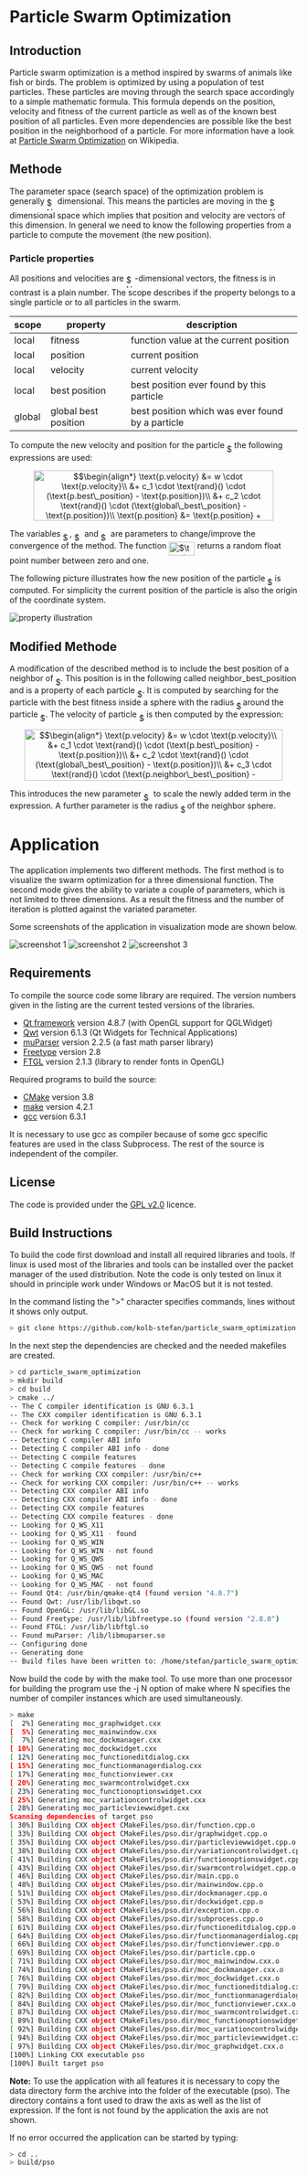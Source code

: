 # Particle Swarm Optimization
## Introduction
Particle swarm optimization is a method inspired by swarms of animals like fish or birds. The problem is optimized by using a population of test particles. These particles are moving through the search space accordingly to a simple mathematic formula. This formula depends on the position, velocity and fitness of the current particle as well as of the known best position of all particles. Even more dependencies are possible like the best position in the neighborhood of a particle. For more information have a look at [Particle Swarm Optimization](https://en.wikipedia.org/wiki/Particle_swarm_optimization) on Wikipedia.

## Methode
The parameter space (search space) of the optimization problem is generally <img alt="$N$" src="docs/images/readme2tex/f9c4988898e7f532b9f826a75014ed3c.png?invert_in_darkmode" align=middle width="14.944050000000002pt" height="22.381919999999983pt"/> dimensional. This means the particles are moving in the <img alt="$N$" src="docs/images/readme2tex/f9c4988898e7f532b9f826a75014ed3c.png?invert_in_darkmode" align=middle width="14.944050000000002pt" height="22.381919999999983pt"/> dimensional space which implies that position and velocity are vectors of this dimension. In general we need to know the following properties from a particle to compute the movement (the new position).

### Particle properties
All positions and velocities are <img alt="$N$" src="docs/images/readme2tex/f9c4988898e7f532b9f826a75014ed3c.png?invert_in_darkmode" align=middle width="14.944050000000002pt" height="22.381919999999983pt"/>-dimensional vectors, the fitness is in contrast is a plain number. The scope describes if the property belongs to a single particle or to all particles in the swarm.

scope   | property             | description
--------|----------------------| ------------------------------------------------
local   | fitness              | function value at the current position
local   | position             | current position
local   | velocity             | current velocity
local   | best position        | best position ever found by this particle
global  | global best position | best position which was ever found by a particle

To compute the new velocity and position for the particle <img alt="$\text{p}$" src="docs/images/readme2tex/6af0342c396d09134718dff00e8bf083.png?invert_in_darkmode" align=middle width="9.098430000000004pt" height="14.102549999999994pt"/> the following expressions are used:
<p align="center"><img alt="$$\begin{align*}&#10;    \text{p.velocity} &amp;= w \cdot \text{p.velocity}\\&#10;    &amp;+ c_1 \cdot \text{rand}() \cdot (\text{p.best\_position} - \text{p.position})\\&#10;    &amp;+ c_2 \cdot \text{rand}() \cdot (\text{global\_best\_position} - \text{p.position})\\&#10;    \text{p.position} &amp;= \text{p.position} + \text{p.velocity}&#10;\end{align*}$$" src="docs/images/readme2tex/0e8c17eae965e07039255a57d24d814c.png?invert_in_darkmode" align=middle width="420.09pt" height="88.52992499999999pt"/></p>

The variables <img alt="$w$" src="docs/images/readme2tex/31fae8b8b78ebe01cbfbe2fe53832624.png?invert_in_darkmode" align=middle width="12.165285pt" height="14.102549999999994pt"/>, <img alt="$c_1$" src="docs/images/readme2tex/988584bba6844388f07ea45b7132f61c.png?invert_in_darkmode" align=middle width="13.615305000000001pt" height="14.102549999999994pt"/> and <img alt="$c_2$" src="docs/images/readme2tex/e355414b8774603011922d600510b1df.png?invert_in_darkmode" align=middle width="13.615305000000001pt" height="14.102549999999994pt"/> are parameters to change/improve the convergence of the method. The function <img alt="$\text{rand}()$" src="docs/images/readme2tex/381114fc5b4a9d2454abfa049cec7418.png?invert_in_darkmode" align=middle width="45.66012pt" height="24.56552999999997pt"/> returns a random float point number between zero and one. 

The following picture illustrates how the new position of the particle <img alt="$\text{p}$" src="docs/images/readme2tex/6af0342c396d09134718dff00e8bf083.png?invert_in_darkmode" align=middle width="9.098430000000004pt" height="14.102549999999994pt"/> is computed. For simplicity the current position of the particle is also the origin of the coordinate system.

![property illustration](docs/images/2dmap.png)

## Modified Methode
A modification of the described method is to include the best position of a neighbor of <img alt="$\text{p}$" src="docs/images/readme2tex/6af0342c396d09134718dff00e8bf083.png?invert_in_darkmode" align=middle width="9.098430000000004pt" height="14.102549999999994pt"/>. This position is in the following called neighbor\_best\_position and is a property of each particle <img alt="$\text{p}$" src="docs/images/readme2tex/6af0342c396d09134718dff00e8bf083.png?invert_in_darkmode" align=middle width="9.098430000000004pt" height="14.102549999999994pt"/>. It is computed by searching for the particle with the best fitness inside a sphere with the radius <img alt="$r$" src="docs/images/readme2tex/89f2e0d2d24bcf44db73aab8fc03252c.png?invert_in_darkmode" align=middle width="7.843588500000004pt" height="14.102549999999994pt"/> around the particle <img alt="$\text{p}$" src="docs/images/readme2tex/6af0342c396d09134718dff00e8bf083.png?invert_in_darkmode" align=middle width="9.098430000000004pt" height="14.102549999999994pt"/>. The velocity of particle <img alt="$\text{p}$" src="docs/images/readme2tex/6af0342c396d09134718dff00e8bf083.png?invert_in_darkmode" align=middle width="9.098430000000004pt" height="14.102549999999994pt"/> is then computed by the expression:

<p align="center"><img alt="$$\begin{align*}&#10;    \text{p.velocity} &amp;= w \cdot \text{p.velocity}\\&#10;    &amp;+ c_1 \cdot \text{rand}() \cdot (\text{p.best\_position} - \text{p.position})\\&#10;    &amp;+ c_2 \cdot \text{rand}() \cdot (\text{global\_best\_position} - \text{p.position})\\&#10;    &amp;+ c_3 \cdot \text{rand}() \cdot (\text{p.neighbor\_best\_position} - \text{p.position})&#10;\end{align*}$$" src="docs/images/readme2tex/0976fa4fec1236fd55b73dbad3e67dd8.png?invert_in_darkmode" align=middle width="451.09515pt" height="89.439735pt"/></p>
This introduces the new parameter <img alt="$c_3$" src="docs/images/readme2tex/c2411b9678590eb9d75c90bfebb7c5c1.png?invert_in_darkmode" align=middle width="13.615305000000001pt" height="14.102549999999994pt"/> to scale the newly added term in the expression. A further parameter is the radius <img alt="$r$" src="docs/images/readme2tex/89f2e0d2d24bcf44db73aab8fc03252c.png?invert_in_darkmode" align=middle width="7.843588500000004pt" height="14.102549999999994pt"/> of the neighbor sphere.

# Application
The application implements two different methods. The first method is to visualize the swarm optimization for a three dimensional function. The second mode gives the ability to variate a couple of parameters, which is not limited to three dimensions. As a result the fitness and the number of iteration is plotted against the variated parameter.

Some screenshots of the application in visualization mode are shown below.

![screenshot 1](docs/images/screenshot_3dmode_1.png)
![screenshot 2](docs/images/screenshot_3dmode_2.png)
![screenshot 3](docs/images/screenshot_3dmode_3.png)

## Requirements
To compile the source code some library are required. The version numbers given in the listing are the current tested versions of the libraries.

* [Qt framework](http://qt-project.org/) version 4.8.7 (with OpenGL support for QGLWidget)
* [Qwt](http://qwt.sourceforge.net/) version 6.1.3  (Qt Widgets for Technical Applications)
* [muParser](http://muparser.beltoforion.de/) version 2.2.5 (a fast math parser library)
* [Freetype](http://www.freetype.org) version 2.8
* [FTGL](http://sourceforge.net/projects/ftgl/) version 2.1.3 (library to render fonts in OpenGL)

Required programs to build the source:
* [CMake](http://www.cmake.org/) version 3.8
* [make](http://www.gnu.org/software/make/) version 4.2.1
* [gcc](http://www.gnu.org/software/gcc/) version 6.3.1

It is necessary to use gcc as compiler because of some gcc specific features are used in the class Subprocess. The rest of the source is independent of the compiler.

## License
The code is provided under the [GPL v2.0](http://www.gnu.org/licenses/gpl-2.0.html) licence.

## Build Instructions
To build the code first download and install all required libraries and tools. If linux is used most of the libraries and tools can be installed over the packet manager of the used distribution. Note the code is only tested on linux it should in principle work under Windows or MacOS but it is not tested.

In the command listing the ">" character specifies commands, lines without it shows only output.

```bash
> git clone https://github.com/kolb-stefan/particle_swarm_optimization.git
```

In the next step the dependencies are checked and the needed makefiles are created.

```bash
> cd particle_swarm_optimization
> mkdir build
> cd build
> cmake ../     
-- The C compiler identification is GNU 6.3.1
-- The CXX compiler identification is GNU 6.3.1
-- Check for working C compiler: /usr/bin/cc
-- Check for working C compiler: /usr/bin/cc -- works
-- Detecting C compiler ABI info
-- Detecting C compiler ABI info - done
-- Detecting C compile features
-- Detecting C compile features - done
-- Check for working CXX compiler: /usr/bin/c++
-- Check for working CXX compiler: /usr/bin/c++ -- works
-- Detecting CXX compiler ABI info
-- Detecting CXX compiler ABI info - done
-- Detecting CXX compile features
-- Detecting CXX compile features - done
-- Looking for Q_WS_X11
-- Looking for Q_WS_X11 - found
-- Looking for Q_WS_WIN
-- Looking for Q_WS_WIN - not found
-- Looking for Q_WS_QWS
-- Looking for Q_WS_QWS - not found
-- Looking for Q_WS_MAC
-- Looking for Q_WS_MAC - not found
-- Found Qt4: /usr/bin/qmake-qt4 (found version "4.8.7") 
-- Found Qwt: /usr/lib/libqwt.so
-- Found OpenGL: /usr/lib/libGL.so  
-- Found Freetype: /usr/lib/libfreetype.so (found version "2.8.0") 
-- Found FTGL: /usr/lib/libftgl.so  
-- Found muParser: /lib/libmuparser.so  
-- Configuring done
-- Generating done
-- Build files have been written to: /home/stefan/particle_swarm_optimization/build
```

Now build the code by with the make tool. To use more than one processor for building the program use the -j N option of make where N specifies the number of compiler instances which are used simultaneously.
    
```bash
> make   
[  2%] Generating moc_graphwidget.cxx
[  5%] Generating moc_mainwindow.cxx
[  7%] Generating moc_dockmanager.cxx
[ 10%] Generating moc_dockwidget.cxx
[ 12%] Generating moc_functioneditdialog.cxx
[ 15%] Generating moc_functionmanagerdialog.cxx
[ 17%] Generating moc_functionviewer.cxx
[ 20%] Generating moc_swarmcontrolwidget.cxx
[ 23%] Generating moc_functionoptionswidget.cxx
[ 25%] Generating moc_variationcontrolwidget.cxx
[ 28%] Generating moc_particleviewwidget.cxx
Scanning dependencies of target pso
[ 30%] Building CXX object CMakeFiles/pso.dir/function.cpp.o
[ 33%] Building CXX object CMakeFiles/pso.dir/graphwidget.cpp.o
[ 35%] Building CXX object CMakeFiles/pso.dir/particleviewwidget.cpp.o
[ 38%] Building CXX object CMakeFiles/pso.dir/variationcontrolwidget.cpp.o
[ 41%] Building CXX object CMakeFiles/pso.dir/functionoptionswidget.cpp.o
[ 43%] Building CXX object CMakeFiles/pso.dir/swarmcontrolwidget.cpp.o
[ 46%] Building CXX object CMakeFiles/pso.dir/main.cpp.o
[ 48%] Building CXX object CMakeFiles/pso.dir/mainwindow.cpp.o
[ 51%] Building CXX object CMakeFiles/pso.dir/dockmanager.cpp.o
[ 53%] Building CXX object CMakeFiles/pso.dir/dockwidget.cpp.o
[ 56%] Building CXX object CMakeFiles/pso.dir/exception.cpp.o
[ 58%] Building CXX object CMakeFiles/pso.dir/subprocess.cpp.o
[ 61%] Building CXX object CMakeFiles/pso.dir/functioneditdialog.cpp.o
[ 64%] Building CXX object CMakeFiles/pso.dir/functionmanagerdialog.cpp.o
[ 66%] Building CXX object CMakeFiles/pso.dir/functionviewer.cpp.o
[ 69%] Building CXX object CMakeFiles/pso.dir/particle.cpp.o
[ 71%] Building CXX object CMakeFiles/pso.dir/moc_mainwindow.cxx.o
[ 74%] Building CXX object CMakeFiles/pso.dir/moc_dockmanager.cxx.o
[ 76%] Building CXX object CMakeFiles/pso.dir/moc_dockwidget.cxx.o
[ 79%] Building CXX object CMakeFiles/pso.dir/moc_functioneditdialog.cxx.o
[ 82%] Building CXX object CMakeFiles/pso.dir/moc_functionmanagerdialog.cxx.o
[ 84%] Building CXX object CMakeFiles/pso.dir/moc_functionviewer.cxx.o
[ 87%] Building CXX object CMakeFiles/pso.dir/moc_swarmcontrolwidget.cxx.o
[ 89%] Building CXX object CMakeFiles/pso.dir/moc_functionoptionswidget.cxx.o
[ 92%] Building CXX object CMakeFiles/pso.dir/moc_variationcontrolwidget.cxx.o
[ 94%] Building CXX object CMakeFiles/pso.dir/moc_particleviewwidget.cxx.o
[ 97%] Building CXX object CMakeFiles/pso.dir/moc_graphwidget.cxx.o
[100%] Linking CXX executable pso
[100%] Built target pso
```
**Note:** To use the application with all features it is necessary to copy the data directory form the archive into the folder of the executable (pso). The directory contains a font used to draw the axis as well as the list of expression. If the font is not found by the application the axis are not shown.

If no error occurred  the application can be started by typing:

```bash
> cd ..
> build/pso
```